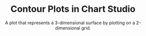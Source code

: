 ---
layout: tutorial-single_layout
title: Contour Plots in Chart Studio
subtitle: A plot that represents a 3-dimensional surface by plotting on a 2-dimensional grid.
permalink: /make-a-contour-plot/
imageurl: ../static/images/create-contour-plot/contour-thumb.png
state: active
tags: basic
order: 11
meta_description: A tutorial on how to make a contour plot in Chart Studio.
popularity: featured
carouselimageurl:
actioncall: How to make a contour plot in Plotly's Chart Studio
actioncall-url: https://plot.ly/create/?fid=plotly2_demo:411

otherlang: Know how to program? See how to create this in [Python](https://plot.ly/python/contour-plots/) or [R](https://plot.ly/r/contour-plots/).

live-graph: <iframe width="900" height="800" frameborder="0" scrolling="no" src="https://plot.ly/~plotly2_demo/411.embed"></iframe>
live-graph-image:

steps:
 - title: Try an Example
   sub-steps:
    - copy: "Before getting started with your own dataset, you can check out an example. First, select the 'Type' menu. Hovering the mouse over the chart type icon, will display three options: 1) Charts like this by Plotly users, 2) View tutorials on this chart type and 3) See a basic example."
    - copy: "Clicking the 'See a basic example' option will show what a sample chart looks like after adding data and editing with the style. You'll also see what labels and style attributes were selected for this specific chart, as well as the end result."
      img: "![Example after](../static/images/line-graph-and-scatter-plot-with-excel/scatter-try-example.gif)"
    - copy: "You can also use the data featured in this tutorial by clicking on 'Open This Data in Plotly' on the left-hand side. It'll open in your workspace."

 - title: Add Your Data to Plotly
   sub-steps:
    - copy: "Head to Plotly’s [Chart Studio](https://plot.ly/create/) and add your data. You have the option of typing directly in the grid, uploading your file, or entering a URL of an online dataset. Plotly accepts .xls, .xlsx, or .csv files. For more information on how to enter your data, see [this](https://help.plot.ly/add-data-to-the-plotly-grid/) tutorial."

 - title: Create a Chart
   sub-steps:
    - copy: "After adding data, go to the 'Traces' section under the 'Structure' menu on the left-hand side. Choose the 'Type' of trace, then choose 'Contour' under 'Simple' chart type."
      img: "![Choose chart](../static/images/create-contour-plot/contour-choose-chart.png)"
    - copy: "Next, fill out the necessary 'X', 'Y' and 'Z' values from their respective dropdown menus. This will create a contour, as seen below. In this example plot, we'll add all columns of our dataset in the 'Z' matrix, since there is no 'X' and 'Y' data."
      img: "![Adding axes](../static/images/create-contour-plot/contour-values.png)"

 - title: Style a Chart
   sub-steps:
    - copy: "The 'Style' menu displays many options to modify characteristics of the overall chart layout or the individual traces. To see more options about styling the chart visit the [style and layout](https://help.plot.ly/tutorials/#layout) section of the Chart Studio documentation."
    - copy: "Use the 'Traces' section under the 'Style' menu to change the properties of the traces, such as color gradients, contours, or line attributes."
      img: "![Colourscale](../static/images/create-contour-plot/contour-properties.png)"
    - copy: "Use the 'General' section under the 'Style' menu to change the layout background and margin color, set the plot title, and change the font styles."
    - copy: "To set the plot title, type in the plot title within the textbox provided under 'Title'."
      img: "![Type title](../static/images/create-contour-plot/contour-title.png)"
    - copy: "Another approach is to click and then enter the title directly on the plot interface. The same can be done for the axes title and the legends."
      img: "![Type Direct](../static/images/create-contour-plot/contour-title-direct.png)"

 - title: Save and Share
   sub-steps:
    - copy: "To save the plot click the 'Save' button on the left-hand side. A save modal will appear, as seen below, where you can specify the filenames and privacy settings for your plot and data grid."
      img: "![Save main](../static/images/create-contour-plot/contour-save-main.png)"
    - copy: "For more information on privacy settings and how sharing works, visit Plotly's [sharing tutorial](http://help.plot.ly/save-share-and-export-in-plotly/)."
---